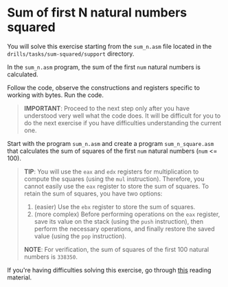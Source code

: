 # Sum of first N natural numbers squared

You will solve this exercise starting from the `sum_n.asm` file located in the `drills/tasks/sum-squared/support` directory.

In the `sum_n.asm` program, the sum of the first `num` natural numbers is calculated.

Follow the code, observe the constructions and registers specific to working with bytes.
Run the code.

> **IMPORTANT**: Proceed to the next step only after you have understood very well what the code does.
It will be difficult for you to do the next exercise if you have difficulties understanding the current one.

Start with the program `sum_n.asm` and create a program `sum_n_square.asm` that calculates the sum of squares of the first `num` natural numbers (`num` <= 100).

> **TIP**: You will use the `eax` and `edx` registers for multiplication to compute the squares (using the `mul` instruction).
Therefore, you cannot easily use the `eax` register to store the sum of squares. To retain the sum of squares, you have two options:
>
> 1. (easier) Use the `ebx` register to store the sum of squares.
> 1. (more complex) Before performing operations on the `eax` register, save its value on the stack (using the `push` instruction), then perform the necessary operations, and finally restore the saved value (using the `pop` instruction).
>
> **NOTE**: For verification, the sum of squares of the first 100 natural numbers is `338350`.

If you're having difficulties solving this exercise, go through [this](../../../reading/registers.md) reading material.
